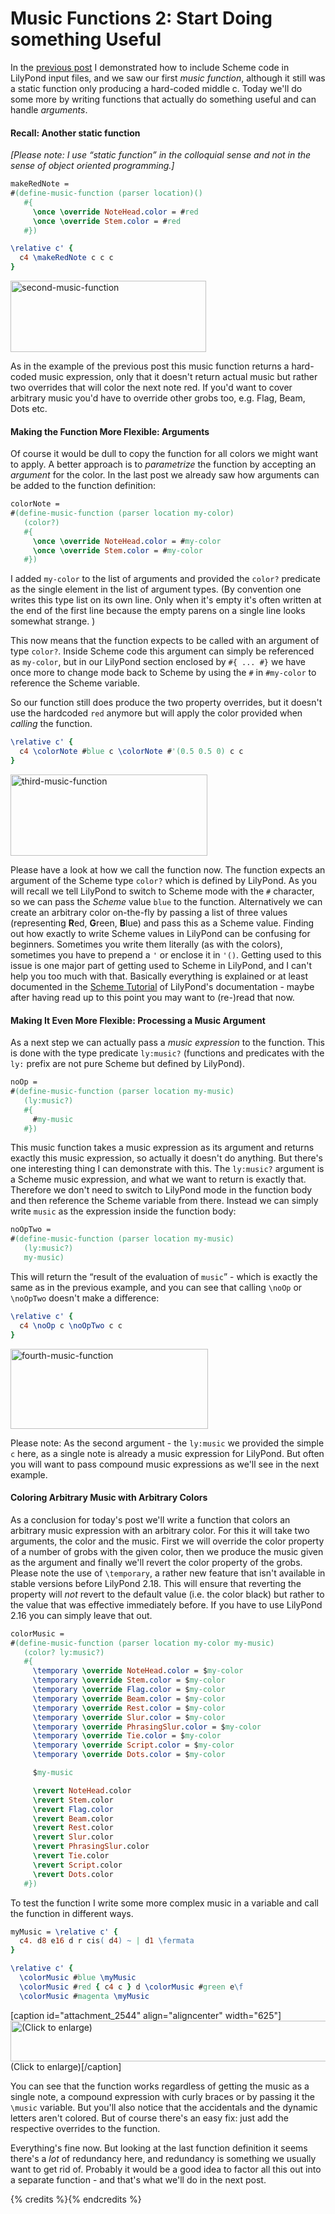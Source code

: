# Music Functions 2: Start Doing something Useful

In the [previous post](http://lilypondblog.org/2014/03/music-functions-1-getting-to-grips-with-scheme-in-lilypond/) I demonstrated how to include Scheme code in LilyPond input files, and we saw our first *music function*, although it still was a static function only producing a hard-coded middle c. Today we'll do some more by writing functions that actually do something useful and can handle *arguments*.<!--more-->

#### Recall: Another static function

*[Please note: I use “static function” in the colloquial sense and not in the sense of object oriented programming.]*

```lilypond
makeRedNote =
#(define-music-function (parser location)()
   #{
     \once \override NoteHead.color = #red
     \once \override Stem.color = #red
   #})

\relative c' {
  c4 \makeRedNote c c c
}
```

<img src="http://lilypondblog.org/wp-content/uploads/2014/03/second-music-function.png" alt="second-music-function" width="313" height="114" class="aligncenter size-full wp-image-2538" />

As in the example of the previous post this music function returns a hard-coded music expression, only that it doesn't return actual music but rather two overrides that will color the next note red. If you'd want to cover arbitrary music you'd have to override other grobs too, e.g. Flag, Beam, Dots etc.

#### Making the Function More Flexible: Arguments

Of course it would be dull to copy the function for all colors we might want to apply. A better approach is to *parametrize* the function by accepting an *argument* for the color. In the last post we already saw how arguments can be added to the function definition:

```lilypond
colorNote =
#(define-music-function (parser location my-color)
   (color?)
   #{
     \once \override NoteHead.color = #my-color
     \once \override Stem.color = #my-color
   #})
 ```

I added `my-color` to the list of arguments and provided the `color?` predicate as the single element in the list of argument types. (By convention one writes this type list on its own line. Only when it's empty it's often written at the end of the first line because the empty parens on a single line looks somewhat strange. )

This now means that the function expects to be called with an argument of type `color?`. Inside Scheme code this argument can simply be referenced as `my-color`, but in our LilyPond section enclosed by `#{ ... #}` we have once more to change mode back to Scheme by using the `#` in `#my-color` to reference the Scheme variable.

So our function still does produce the two property overrides, but it doesn't use the hardcoded `red` anymore but will apply the color provided when *calling* the function.

```lilypond
\relative c' {
  c4 \colorNote #blue c \colorNote #'(0.5 0.5 0) c c
}
```

<img src="http://lilypondblog.org/wp-content/uploads/2014/03/third-music-function.png" alt="third-music-function" width="315" height="130" class="aligncenter size-full wp-image-2541" />

Please have a look at how we call the function now. The function expects an argument of the Scheme type `color?` which is defined by LilyPond. As you will recall we tell LilyPond to switch to Scheme mode with the `#` character, so we can pass the *Scheme* value `blue` to the function. Alternatively we can create an arbitrary color on-the-fly by passing a list of three values (representing **R**ed, **G**reen, **B**lue) and pass this as a Scheme value.
Finding out how exactly to write Scheme values in LilyPond can be confusing for beginners. Sometimes you write them literally (as with the colors), sometimes you have to prepend a `'` or enclose it in `'()`. Getting used to this issue is one major part of getting used to Scheme in LilyPond, and I can't help you too much with that. Basically everything is explained or at least documented in the [Scheme Tutorial](http://www.lilypond.org/doc/v2.18/Documentation/extending/scheme-tutorial) of LilyPond's documentation - maybe after having read up to this point you may want to (re-)read that now.

#### Making It Even More Flexible: Processing a Music Argument

As a next step we can actually pass a *music expression* to the function. This is done with the type predicate `ly:music?` (functions and predicates with the `ly:` prefix are not pure Scheme but defined by LilyPond).

```lilypond
noOp =
#(define-music-function (parser location my-music)
   (ly:music?)
   #{
     #my-music
   #})
```

This music function takes a music expression as its argument and returns exactly this music expression, so actually it doesn't do anything. But there's one interesting thing I can demonstrate with this. The `ly:music?` argument is a Scheme music expression, and what we want to return is exactly that. Therefore we don't need to switch to LilyPond mode in the function body and then reference the Scheme variable from there. Instead we can simply write `music` as the expression inside the function body:

```lilypond
noOpTwo =
#(define-music-function (parser location my-music)
   (ly:music?)
   my-music)
```

This will return the “result of the evaluation of `music`” - which is exactly the same as in the previous example, and you can see that calling `\noOp` or `\noOpTwo` doesn't make a difference:

```lilypond
\relative c' {
  c4 \noOp c \noOpTwo c c
}
```

<img src="http://lilypondblog.org/wp-content/uploads/2014/03/fourth-music-function.png" alt="fourth-music-function" width="316" height="128" class="aligncenter size-full wp-image-2543" />

Please note: As the second argument - the `ly:music` we provided the simple `c` here, as a single note is already a music expression for LilyPond. But often you will want to pass compound music expressions as we'll see in the next example.

#### Coloring Arbitrary Music with Arbitrary Colors

As a conclusion for today's post we'll write a function that colors an arbitrary music expression with an arbitrary color. For this it will take two arguments, the color and the music. First we will override the color property of a number of grobs with the given color, then we produce the music given as the argument and finally we'll revert the color property of the grobs. Please note the use of `\temporary`, a rather new feature that isn't available in stable versions before LilyPond 2.18. This will ensure that reverting the property will *not* revert to the default value (i.e. the color black) but rather to the value that was effective immediately before. If you have to use LilyPond 2.16 you can simply leave that out.

```lilypond
colorMusic =
#(define-music-function (parser location my-color my-music)
   (color? ly:music?)
   #{
     \temporary \override NoteHead.color = $my-color
     \temporary \override Stem.color = $my-color
     \temporary \override Flag.color = $my-color
     \temporary \override Beam.color = $my-color
     \temporary \override Rest.color = $my-color
     \temporary \override Slur.color = $my-color
     \temporary \override PhrasingSlur.color = $my-color
     \temporary \override Tie.color = $my-color
     \temporary \override Script.color = $my-color
     \temporary \override Dots.color = $my-color

     $my-music

     \revert NoteHead.color
     \revert Stem.color
     \revert Flag.color
     \revert Beam.color
     \revert Rest.color
     \revert Slur.color
     \revert PhrasingSlur.color
     \revert Tie.color
     \revert Script.color
     \revert Dots.color
   #})
```

To test the function I write some more complex music in a variable and call the function in different ways.

```lilypond
myMusic = \relative c' {
  c4. d8 e16 d r cis( d4) ~ | d1 \fermata
}

\relative c' {
  \colorMusic #blue \myMusic
  \colorMusic #red { c4 c } d \colorMusic #green e\f
  \colorMusic #magenta \myMusic
```

[caption id="attachment_2544" align="aligncenter" width="625"]<a href="http://lilypondblog.org/wp-content/uploads/2014/03/fifth-music-function.png"><img src="http://lilypondblog.org/wp-content/uploads/2014/03/fifth-music-function-1024x108.png" alt="(Click to enlarge)" width="625" height="65" class="size-large wp-image-2544" /></a> (Click to enlarge)[/caption]

You can see that the function works regardless of getting the music as a single note, a compound expression with curly braces or by passing it the `\music` variable. But you'll also notice that the accidentals and the dynamic letters aren't colored. But of course there's an easy fix: just add the respective overrides to the function.

Everything's fine now. But looking at the last function definition it seems there's a *lot* of redundancy here, and redundancy is something we usually want to get rid of. Probably it would be a good idea to factor all this out into a separate function - and that's what we'll do in the next post.

{% credits %}{% endcredits %}
